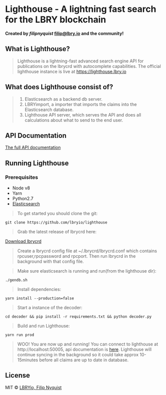 # Lighthouse - A lightning fast search for the LBRY blockchain 
**Created by _filipnyquist_ <filip@lbry.io> and the community!**

## What is Lighthouse?
>Lighthouse is a lightning-fast advanced search engine API for publications on the lbrycrd with autocomplete capabilities.
>The official lighthouse instance is live at https://lighthouse.lbry.io

## What does Lighthouse consist of?
>1. Elasticsearch as a backend db server.
>2. LBRYimport, a importer that imports the claims into the Elasticsearch database.
>3. Lighthouse API server, which serves the API and does all calculations about what to send to the end user. 
## API Documentation

[The full API documentation](https://lbryio.github.io/lighthouse/)

## Running Lighthouse
### Prerequisites
* Node v8
* Yarn 
* Python2.7
* [Elasticsearch](https://www.elastic.co/downloads/elasticsearch)


>To get started you should clone the git:
```
git clone https://github.com/lbryio/lighthouse
```
>Grab the latest release of lbrycrd here:

[Download lbrycrd](https://github.com/lbryio/lbrycrd/releases)
>Create a lbrycrd config file at ~/.lbrycrd/lbrycrd.conf which contains rpcuser,rpcpassword and rpcport. Then run lbrycrd in the background with that config file.

>Make sure elasticsearch is running and run(from the lighthouse dir):
```
./gendb.sh
```
>Install dependencies:
```
yarn install --production=false
```
>Start a instance of the decoder:
```
cd decoder && pip install -r requirements.txt && python decoder.py
```
>Build and run Lighthouse:
```
yarn run prod
```
>WOO! You are now up and running! You can connect to lighthouse at http://localhost:50005, api documentation is [here](https://lbryio.github.io/lighthouse/).
Lighthouse will continue syncing in the background so it could take approx 10-15minutes before all claims are up to date in database.

## License
MIT &copy; [LBRYio, Filip Nyquist](https://github.com/lbryio)
